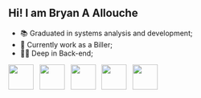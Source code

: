 ## Hi! I am Bryan A Allouche 
- 📚 Graduated in systems analysis and development;
- 💼 Currently work as a Biller;
- 👨‍💻 Deep in Back-end;
<div> 
<img height="50cm" src="https://cdn.jsdelivr.net/gh/devicons/devicon/icons/html5/html5-plain-wordmark.svg" /> &nbsp
<img height="50cm" src="https://cdn.jsdelivr.net/gh/devicons/devicon/icons/mysql/mysql-original.svg" /> &nbsp
<img height="50cm" src="https://cdn.jsdelivr.net/gh/devicons/devicon/icons/php/php-original.svg" /> &nbsp
<img height="50cm" src="https://cdn.jsdelivr.net/gh/devicons/devicon/icons/c/c-plain.svg" />  &nbsp       
<img height="50cm" src="https://cdn.jsdelivr.net/gh/devicons/devicon/icons/java/java-plain.svg" />
</div> 
  <!- 🎓 I know these areas in genreal, specializing in Java and MySql, check my linkdin to see more. -->
<br/>
